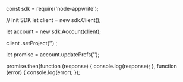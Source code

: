 const sdk = require('node-appwrite');

// Init SDK
let client = new sdk.Client();

let account = new sdk.Account(client);

client
    .setProject('')
;

let promise = account.updatePrefs('');

promise.then(function (response) {
    console.log(response);
}, function (error) {
    console.log(error);
});